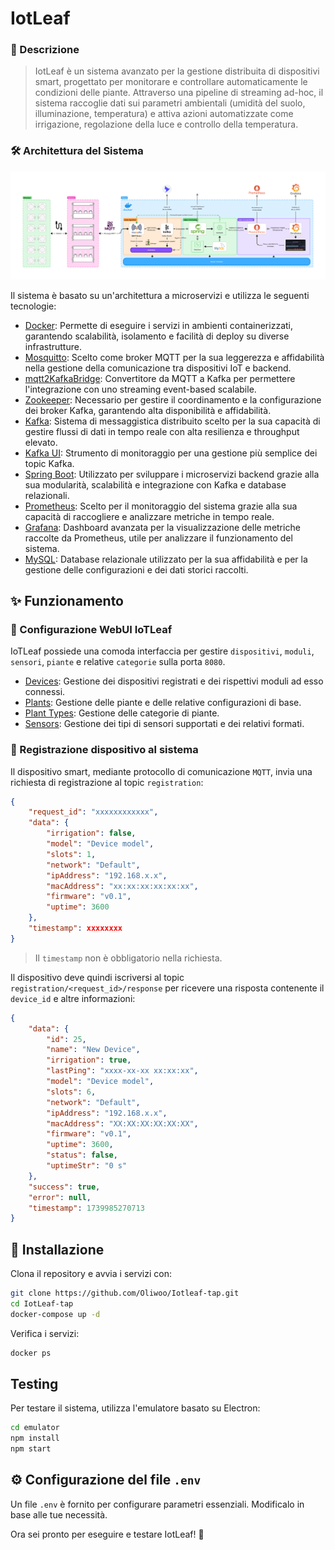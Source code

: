 # IotLeaf

### 📝 Descrizione

> IotLeaf è un sistema avanzato per la gestione distribuita di dispositivi smart, progettato per monitorare e controllare automaticamente le condizioni delle piante. Attraverso una pipeline di streaming ad-hoc, il sistema raccoglie dati sui parametri ambientali (umidità del suolo, illuminazione, temperatura) e attiva azioni automatizzate come irrigazione, regolazione della luce e controllo della temperatura.

### 🛠️ Architettura del Sistema
![Architettura del Sistema](architecture.png)

Il sistema è basato su un'architettura a microservizi e utilizza le seguenti tecnologie:

- [Docker](https://docs.docker.com/): Permette di eseguire i servizi in ambienti containerizzati, garantendo scalabilità, isolamento e facilità di deploy su diverse infrastrutture.
- [Mosquitto](https://hub.docker.com/_/eclipse-mosquitto): Scelto come broker MQTT per la sua leggerezza e affidabilità nella gestione della comunicazione tra dispositivi IoT e backend.
- [mqtt2KafkaBridge](https://hub.docker.com/r/marmaechler/mqtt2kafkabridge): Convertitore da MQTT a Kafka per permettere l'integrazione con uno streaming event-based scalabile.
- [Zookeeper](https://hub.docker.com/r/bitnami/zookeeper): Necessario per gestire il coordinamento e la configurazione dei broker Kafka, garantendo alta disponibilità e affidabilità.
- [Kafka](https://hub.docker.com/r/bitnami/kafka): Sistema di messaggistica distribuito scelto per la sua capacità di gestire flussi di dati in tempo reale con alta resilienza e throughput elevato.
- [Kafka UI](https://hub.docker.com/r/provectuslabs/kafka-ui): Strumento di monitoraggio per una gestione più semplice dei topic Kafka.
- [Spring Boot](https://spring.io/projects/spring-boot): Utilizzato per sviluppare i microservizi backend grazie alla sua modularità, scalabilità e integrazione con Kafka e database relazionali.
- [Prometheus](https://hub.docker.com/r/prom/prometheus): Scelto per il monitoraggio del sistema grazie alla sua capacità di raccogliere e analizzare metriche in tempo reale.
- [Grafana](https://hub.docker.com/r/grafana/grafana): Dashboard avanzata per la visualizzazione delle metriche raccolte da Prometheus, utile per analizzare il funzionamento del sistema.
- [MySQL](https://hub.docker.com/_/mysql): Database relazionale utilizzato per la sua affidabilità e per la gestione delle configurazioni e dei dati storici raccolti.

## ✨ Funzionamento

### 🔧 Configurazione WebUI IoTLeaf
IoTLeaf possiede una comoda interfaccia per gestire `dispositivi`, `moduli`, `sensori`, `piante` e relative `categorie` sulla porta `8080`.
- [Devices](http://localhost:8080/devices): Gestione dei dispositivi registrati e dei rispettivi moduli ad esso connessi.
- [Plants](http://localhost:8080/plants): Gestione delle piante e delle relative configurazioni di base.
- [Plant Types](http://localhost:8080/plantTypes): Gestione delle categorie di piante.
- [Sensors](http://localhost:8080/sensors): Gestione dei tipi di sensori supportati e dei relativi formati.

### 🪪 Registrazione dispositivo al sistema

Il dispositivo smart, mediante protocollo di comunicazione `MQTT`, invia una richiesta di registrazione al topic `registration`:
```json
{
    "request_id": "xxxxxxxxxxxx",
    "data": {
        "irrigation": false,
        "model": "Device model",
        "slots": 1,
        "network": "Default",
        "ipAddress": "192.168.x.x",
        "macAddress": "xx:xx:xx:xx:xx:xx",
        "firmware": "v0.1",
        "uptime": 3600
    },
    "timestamp": xxxxxxxx
}
```
> Il `timestamp` non è obbligatorio nella richiesta.

Il dispositivo deve quindi iscriversi al topic `registration/<request_id>/response` per ricevere una risposta contenente il `device_id` e altre informazioni:
```json
{
    "data": {
        "id": 25,
        "name": "New Device",
        "irrigation": true,
        "lastPing": "xxxx-xx-xx xx:xx:xx",
        "model": "Device model",
        "slots": 6,
        "network": "Default",
        "ipAddress": "192.168.x.x",
        "macAddress": "XX:XX:XX:XX:XX:XX",
        "firmware": "v0.1",
        "uptime": 3600,
        "status": false,
        "uptimeStr": "0 s"
    },
    "success": true,
    "error": null,
    "timestamp": 1739985270713
}
```

## 👷 Installazione

Clona il repository e avvia i servizi con:
```sh
git clone https://github.com/Oliwoo/Iotleaf-tap.git
cd IotLeaf-tap
docker-compose up -d
```

Verifica i servizi:
```sh
docker ps
```

## Testing

Per testare il sistema, utilizza l'emulatore basato su Electron:
```sh
cd emulator
npm install
npm start
```

## ⚙️ Configurazione del file `.env`

Un file `.env` è fornito per configurare parametri essenziali. Modificalo in base alle tue necessità.

Ora sei pronto per eseguire e testare IotLeaf! 🚀
